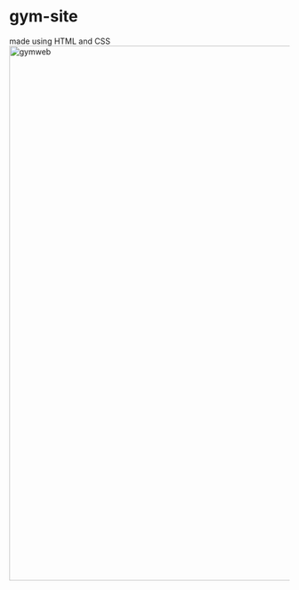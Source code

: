 # gym-site
made using HTML and CSS
<img width="960" alt="gymweb" src="https://user-images.githubusercontent.com/80635510/123545046-d59d5180-d773-11eb-898d-c08bc84692de.PNG">
